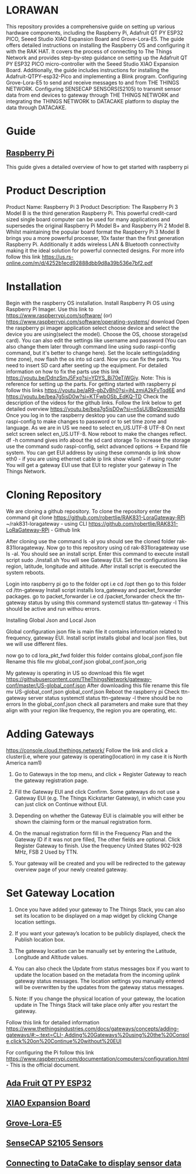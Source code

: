 # LORAWAN

This repository provides a comprehensive guide on setting up various hardware components, including the Raspberry Pi, Adafruit QT PY ESP32 PICO, Seeed Studio XIAO Expansion Board and Grove-Lora-E5. The guide offers detailed instructions on installing the Raspberry OS and configuring it with the RAK HAT. It covers the process of connecting to The Things Network and provides step-by-step guidance on setting up the Adafruit QT PY ESP32 PICO micro-controller with the Seeed Studio XIAO Expansion Board. Additionally, the guide includes instructions for installing the Adafruit-QTPY-esp32-Pico and implementing a Blink program. Configuring Grove-Lora-E5 to send and receive messages to and from THE THINGS NETWORK. Configuring SENSECAP SENSORS(S2105) to transmit sensor data from end devices to gateway through THE THINGS NETWORK and integrating the THINGS NETWORK to DATACAKE platform to display the data through DATACAKE.

# Guide
## [Raspberry Pi](https://github.com/OUSmartInfrastructure/LORAWAN/blob/main/Raspberry%20Pi)
This guide gives a detailed overview of how to get started with raspberry pi 

# Product Description
Product Name: Raspberry Pi 3 
Product Description: The Raspberry Pi 3 Model B is the third generation Raspberry Pi. 
This powerful credit-card sized single board computer can be used for many applications and supersedes the original Raspberry Pi Model B+ and Raspberry Pi 2 Model B. 
Whilst maintaining the popular board format the Raspberry Pi 3 Model B brings you a more powerful processer, 10x faster than the first generation Raspberry Pi. 
Additionally it adds wireless LAN & Bluetooth connectivity making it the ideal solution for powerful connected designs.
For more info follow this link https://us.rs-online.com/m/d/4252b1ecd92888dbb9d8a39b536e7bf2.pdf

# Installation
Begin with the raspberry OS installation. Install Raspberry Pi OS using Raspberry Pi Imager. 
Use this link to https://www.raspberrypi.com/software/ (or) https://www.raspberrypi.com/software/operating-systems/ download
Open the raspberry pi imager application select choose device and select the device you are using(select the model). 
Choose the OS, choose storage(sd card). You can also edit the settings like username and password
(You can also change them later through command line using sudo raspi-config command, but it's better to change here). 
Set the locale settings(adding time zone), now flash the os into sd card.
Now you can fix the parts. You need to insert SD card after seeting up the equipment.
For detailed information on how to fix the parts use this link https://youtu.be/DdnzSmJ5Fxg?si=YDYS_Bi70eTiWGiy. Note: This is reference for setting up the parts.
For getting started with raspberry pi follow this links https://youtu.be/aR9-gbZvBh0?si=jhLzmiA2kFvTqd6E and https://youtu.be/bea7g5isD0w?si=KTFwbOSb_EdKQ-TD
Check the description of the videos for the github links.
Follow the link below to get detailed overview https://youtu.be/bea7g5isD0w?si=n5sUUBpQowxnjzMq
Once you log in to the raspberry desktop you can use the comand sudo raspi-config to make changes to password or to set time zone and language.
As we are in US we need to select en_US.UTF-8 UTF-8
On next selct screen select en_US.UTF-8. Now reboot to make the changes reflect.
df -h command gives info about the sd card storage
To increase the storage use the command sudo raspi-config, selct advanced options -> Expand file system.
You can get EUI address by using these commands
ip link show eth0 - if you are using ethernet cable
ip link show wlan0 - if using router
You will get a gateway EUI use that EUI to register your gateway in The Things Network.


# Cloning Repository

We are cloning a github repository. To clone the repository enter the command
git clone https://github.com/robertlie/RAK831-LoraGateway-RPi ~/rak831-loragateway - using CLI
https://github.com/robertlie/RAK831-LoRaGateway-RPi - Github link

After cloning use the command ls -al you should see the cloned folder rak-831loragateway.
Now go to this repository using cd rak-831loragateway use ls -al. You should see an install script.
Enter this command to execute install script sudo ./install.sh
You will see Gateway EUI. Set the configurations like region, latitude, longitude and altitude.
After install script is executed the system reboots.

Login into raspberry pi go to the folder opt i.e cd /opt then go to this folder cd /ttn-gateway
Install script installs lora_gateway and packet_forwarder packages. go to packet_forwarder i.e cd /packet_forwarder 
check the ttn-gateway status by using this command systemctl status ttn-gateway -l
This should be active and run withou errors.

Installing Global Json and Local Json

Global configuration json file is main file it contains information related to frequency, gateway EUI.
Install script installs global and local json files, but we will use different files.

now go to cd lora_pkt_fwd folder this folder contains global_conf.json file
Rename this file mv global_conf.json global_conf.json_orig

My gateway is operating in US so download this file
wget https://githubusercontent.com/TheThingsNetwork/gateway-conf/master/US-global_conf.json
After downloading this file rename this file mv US-global_conf.json global_conf.json
Reboot the raspberry pi
Check ttn-gateway server status systemctl status ttn-gateway -l there should be no errors
In the global_conf.json check all parameters and make sure that they align with your region like frequency, the region you are operating, etc.

# Adding Gateways

https://console.cloud.thethings.network/
Follow the link and click a cluster(i.e, where your gateway is operating(location) in my case it is North America nam1)

1. Go to Gateways in the top menu, and click + Register Gateway to reach the gateway registration page.

2. Fill the Gateway EUI and click Confirm. Some gateways do not use a Gateway EUI (e.g. The Things Kickstarter Gateway), in which case you can 
just click on Continue without EUI.

3. Depending on whether the Gateway EUI is claimable you will either be shown the claiming form or the manual registration form.

4. On the manual registration form fill in the Frequency Plan and the Gateway ID if it was not pre filled, The other fields are optional. 
Click Register Gateway to finish. Use the frequency United States 902-928 MHz, FSB 2 Used by TTN.

5. Your gateway will be created and you will be redirected to the gateway overview page of your newly created gateway.

# Set Gateway Location

1. Once you have added your gateway to The Things Stack, you can also set its location to be displayed on a map widget by clicking Change 
location settings.

2. If you want your gateway’s location to be publicly displayed, check the Publish location box.

3. The gateway location can be manually set by entering the Latitude, Longitude and Altitude values.

4. You can also check the Update from status messages box if you want to update the location based on the metadata from the incoming uplink 
gateway status messages. The location settings you manually entered will be overwritten by the updates from the gateway status messages.

5. Note: If you change the physical location of your gateway, the location update in The Things Stack will take place only after you restart the 
gateway.

Follow this link for detailed information 
https://www.thethingsindustries.com/docs/gateways/concepts/adding-gateways/#:~:text=CLI-,Adding%20Gateways%20using%20the%20Console,click%20on%20Continue%20without%20EUI

For configuring the Pi follow this link https://www.raspberrypi.com/documentation/computers/configuration.html - This is the official document.
## [Ada Fruit QT PY ESP32](https://github.com/OUSmartInfrastructure/LORAWAN/blob/main/Ada%20Fruit%20QT%20PY%20ESP32)
## [XIAO Expansion Board](https://github.com/OUSmartInfrastructure/LORAWAN/blob/main/XIAO%20Expansion%20Board%20Display)
## [Grove-Lora-E5](https://github.com/OUSmartInfrastructure/LORAWAN/blob/main/Grove-Lora-E5)
## [SenseCAP S2105 Sensors](https://github.com/OUSmartInfrastructure/LORAWAN/blob/main/SenseCAP%20Sensors)
## [Connecting to DataCake to display sensor data](https://github.com/OUSmartInfrastructure/LORAWAN/blob/main/Data%20Cake)


